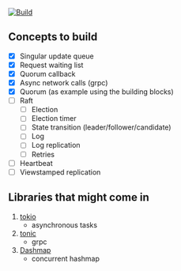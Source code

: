 [![Build](https://github.com/SarthakMakhija/replicate/actions/workflows/build.yml/badge.svg?branch=main)](https://github.com/SarthakMakhija/replicate/actions/workflows/build.yml)

## Concepts to build

- [X] Singular update queue
- [X] Request waiting list
- [X] Quorum callback
- [X] Async network calls (grpc)
- [X] Quorum (as example using the building blocks)
- [ ] Raft
  - [ ] Election 
  - [ ] Election timer 
  - [ ] State transition (leader/follower/candidate) 
  - [ ] Log  
  - [ ] Log replication 
  - [ ] Retries 
- [ ] Heartbeat
- [ ] Viewstamped replication

## Libraries that might come in
1. [tokio](https://tokio.rs/)
   - asynchronous tasks 
2. [tonic](https://github.com/hyperium/tonic)
   - grpc 
3. [Dashmap](https://crates.io/crates/dashmap)
   - concurrent hashmap

